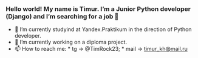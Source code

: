 ### Hello world! My name is Timur. I’m a Junior Python developer (Django) and I’m searching for a job 👋

- 🌱 I’m currently studyind at Yandex.Praktikum in the direction of Python developer.
- 🔭 I’m currently working on a diploma project.
- 📫 How to reach me: 
            * tg -> @TimRock23; 
            * mail -> timur_kh@mail.ru
<!--
**TimRock23/TimRock23** is a ✨ _special_ ✨ repository because its `README.md` (this file) appears on your GitHub profile.

Here are some ideas to get you started:

- 🔭 I’m currently working on ...
- 🌱 I’m currently learning ...
- 👯 I’m looking to collaborate on ...
- 🤔 I’m looking for help with ...
- 💬 Ask me about ...
- 📫 How to reach me: ...
- 😄 Pronouns: ...
- ⚡ Fun fact: ...
-->
